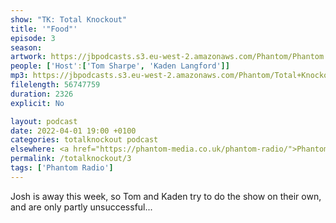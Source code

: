 ```yaml
---
show: "TK: Total Knockout"
title: '"Food"'
episode: 3
season: 
artwork: https://jbpodcasts.s3.eu-west-2.amazonaws.com/Phantom/Phantom.jpg
people: ['Host':['Tom Sharpe', 'Kaden Langford']]
mp3: https://jbpodcasts.s3.eu-west-2.amazonaws.com/Phantom/Total+Knockout/2022-04-01+-+03.mp3
filelength: 56747759
duration: 2326 
explicit: No

layout: podcast
date: 2022-04-01 19:00 +0100
categories: totalknockout podcast
elsewhere: <a href="https://phantom-media.co.uk/phantom-radio/">Phantom Media</a>
permalink: /totalknockout/3
tags: ['Phantom Radio']
---
```


Josh is away this week, so Tom and Kaden try to do the show on their own, and are only partly unsuccessful...
